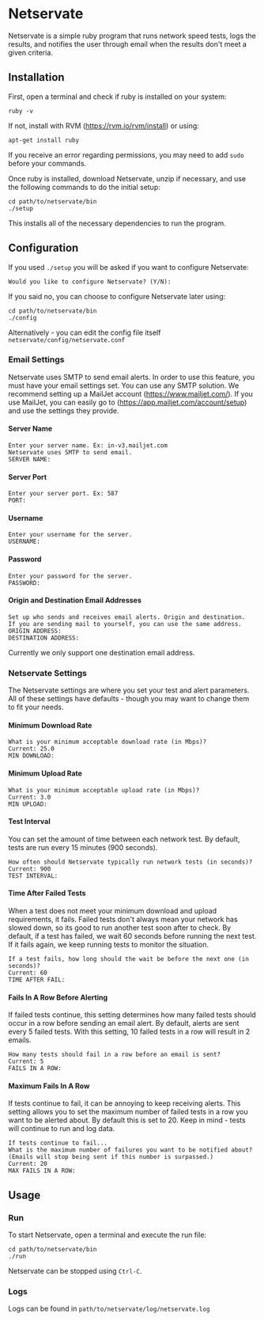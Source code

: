 # Netservate

Netservate is a simple ruby program that runs network speed tests, logs the results, and notifies the user through email when the results don't meet a given criteria.

## Installation

First, open a terminal and check if ruby is installed on your system:

```
ruby -v
```

If not, install with RVM (https://rvm.io/rvm/install) or using:

```
apt-get install ruby
```
If you receive an error regarding permissions, you may need to add `sudo` before your
commands.

Once ruby is installed, download Netservate, unzip if necessary, and use the following commands to do the initial setup:

```
cd path/to/netservate/bin
./setup
```

This installs all of the necessary dependencies to run the program.

## Configuration

If you used `./setup` you will be asked if you want to configure Netservate:

```
Would you like to configure Netservate? (Y/N):
```
If you said no, you can choose to configure Netservate later using:
```
cd path/to/netservate/bin
./config
```
Alternatively - you can edit the config file itself `netservate/config/netservate.conf`

### Email Settings

Netservate uses SMTP to send email alerts. In order to use this feature, you
must have your email settings set. You can use any SMTP solution. We recommend
setting up a MailJet account (https://www.mailjet.com/). If you use MailJet, you
can easily go to (https://app.mailjet.com/account/setup) and use the settings
they provide.

#### Server Name

```
Enter your server name. Ex: in-v3.mailjet.com
Netservate uses SMTP to send email.
SERVER NAME:
```

#### Server Port

```
Enter your server port. Ex: 587
PORT:
```

#### Username

```
Enter your username for the server.
USERNAME:
```

#### Password

```
Enter your password for the server.
PASSWORD:
```

#### Origin and Destination Email Addresses

```
Set up who sends and receives email alerts. Origin and destination.
If you are sending mail to yourself, you can use the same address.
ORIGIN ADDRESS:
DESTINATION ADDRESS:
```
Currently we only support one destination email address.

### Netservate Settings

The Netservate settings are where you set your test and alert parameters. All of
these settings have defaults - though you may want to change them to fit your needs.

#### Minimum Download Rate

```
What is your minimum acceptable download rate (in Mbps)?
Current: 25.0
MIN DOWNLOAD:
```

#### Minimum Upload Rate

```
What is your minimum acceptable upload rate (in Mbps)?
Current: 3.0
MIN UPLOAD:
```

#### Test Interval

You can set the amount of time between each network test. By default, tests are
run every 15 minutes (900 seconds).
```
How often should Netservate typically run network tests (in seconds)?
Current: 900
TEST INTERVAL:
```

#### Time After Failed Tests

When a test does not meet your minimum download and upload requirements, it fails.
Failed tests don't always mean your network has slowed down, so its good to run
another test soon after to check. By default, if a test has failed, we wait 60 seconds
before running the next test. If it fails again, we keep running tests to monitor the
situation.

```
If a test fails, how long should the wait be before the next one (in seconds)?
Current: 60
TIME AFTER FAIL:
```

#### Fails In A Row Before Alerting

If failed tests continue, this setting determines how many failed tests should occur
in a row before sending an email alert. By default, alerts are sent every 5 failed tests.
With this setting, 10 failed tests in a row will result in 2 emails.

```
How many tests should fail in a row before an email is sent?
Current: 5
FAILS IN A ROW:
```

#### Maximum Fails In A Row

If tests continue to fail, it can be annoying to keep receiving alerts. This setting
allows you to set the maximum number of failed tests in a row you want to be
alerted about. By default this is set to 20. Keep in mind - tests will continue to
run and log data.

```
If tests continue to fail...
What is the maximum number of failures you want to be notified about?
(Emails will stop being sent if this number is surpassed.)
Current: 20
MAX FAILS IN A ROW:
```

## Usage

### Run

To start Netservate, open a terminal and execute the run file:

```
cd path/to/netservate/bin
./run
```

Netservate can be stopped using `Ctrl-C`.

### Logs

Logs can be found in `path/to/netservate/log/netservate.log`
